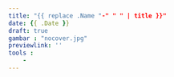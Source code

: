 ```yaml
---
title: "{{ replace .Name "-" " " | title }}"
date: {{ .Date }}
draft: true
gambar : "nocover.jpg"
previewlink: ''
tools :
    -
---
```

